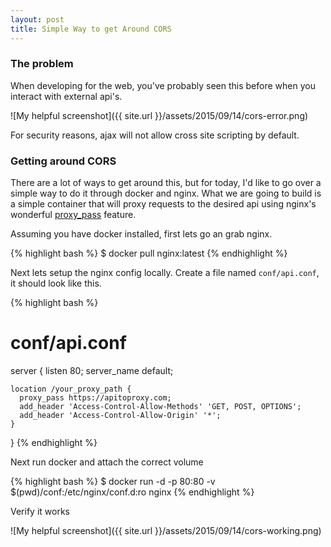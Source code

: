 ```yaml
---
layout: post
title: Simple Way to get Around CORS
---
```


### The problem

When developing for the web, you've probably seen this before when you interact with external api's.

![My helpful screenshot]({{ site.url }}/assets/2015/09/14/cors-error.png)

For security reasons, ajax will not allow cross site scripting by default.


### Getting around CORS

There are a lot of ways to get around this, but for today, I'd like to go over a simple way to do it through docker and nginx. What we are going to build is a simple container that will proxy requests to the desired api using nginx's wonderful [proxy_pass](http://nginx.org/en/docs/http/ngx_http_proxy_module.html#proxy_pass) feature.

Assuming you have docker installed, first lets go an grab nginx.

{% highlight bash %}
$ docker pull nginx:latest
{% endhighlight %}

Next lets setup the nginx config locally. Create a file named `conf/api.conf`, it should look like this.

{% highlight bash %}
# conf/api.conf

server {
    listen       80;
    server_name  default;

    location /your_proxy_path {
      proxy_pass https://apitoproxy.com;
      add_header 'Access-Control-Allow-Methods' 'GET, POST, OPTIONS';
      add_header 'Access-Control-Allow-Origin' '*';
    }
}
{% endhighlight %}

Next run docker and attach the correct volume

{% highlight bash %}
$ docker run -d -p 80:80 -v $(pwd)/conf:/etc/nginx/conf.d:ro nginx
{% endhighlight %}

Verify it works

![My helpful screenshot]({{ site.url }}/assets/2015/09/14/cors-working.png)


